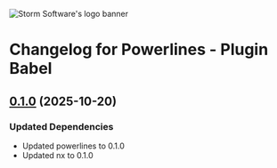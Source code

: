 ![Storm Software's logo banner](https://public.storm-cdn.com/brand-banner.png)

# Changelog for Powerlines - Plugin Babel

## [0.1.0](https://github.com/storm-software/powerlines/releases/tag/plugin-babel%400.1.0) (2025-10-20)

### Updated Dependencies

- Updated powerlines to 0.1.0
- Updated nx to 0.1.0
